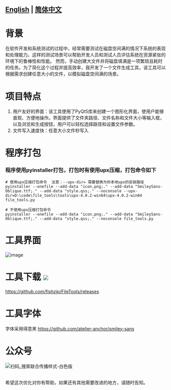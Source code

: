
[English](https://github.com/fishzjp/FileTools/blob/main/English_README.md) | [简体中文](https://github.com/fishzjp/FileTools/blob/main/README.md)
---


# 背景

在软件开发和系统测试的过程中，经常需要测试在磁盘空间满的情况下系统的表现和处理能力。这样的测试场景可以帮助开发人员和测试人员评估系统在资源紧张的环境下的鲁棒性和性能。
然而，手动创建大文件并将磁盘填满是一项繁琐且耗时的任务。为了简化这个过程并提高效率，我开发了一个文件生成工具，该工具可以根据需求创建任意大小的文件，以模拟磁盘空间满的场景。

# 项目特点

1. 用户友好的界面：该工具使用了PyQt5库来创建一个图形化界面，使用户能够直观、方便地操作。界面提供了文件夹路径、文件名称和文件大小等输入框，以及浏览和生成按钮，用户可以轻松选择路径和设置文件参数。
2. 文件写入速度快：任意大小文件秒写入

# 程序打包

### 程序使用pyinstaller打包，打包时有使用upx压缩，打包命令如下
```
# 使用upx压缩打包命令  注意：--upx-dir= 需要替换为你本地upx的安装路径
pyinstaller --onefile --add-data "icon.png;." --add-data "SmileySans-Oblique.ttf;." --add-data "style.qss;." --noconsole --upx-dir=D:\code\file_tools\tools\upx-4.0.2-win64\upx-4.0.2-win64 file_tools.py

# 不使用upx压缩打包命令
pyinstaller --onefile --add-data "icon.png;." --add-data "SmileySans-Oblique.ttf;." --add-data "style.qss;." --noconsole file_tools.py
```

# 工具界面

![image](https://github.com/fishzjp/FileTools/assets/105406371/5cb835f9-def3-4a29-bcb4-b5db637a9146)

# 工具下载 ![](https://img.shields.io/github/v/release/fishzjp/FileTools?style=flat-square) 
https://github.com/fishzjp/FileTools/releases

# 工具字体
字体采用得意黑 https://github.com/atelier-anchor/smiley-sans

# 公众号
![扫码_搜索联合传播样式-白色版](https://github.com/fishzjp/FileTools/assets/105406371/49abfbc1-d46e-410c-98f1-959f2dbfe87a)

<br> 希望这次优化对你有帮助，如果还有其他需要改进的地方，请随时告知。
